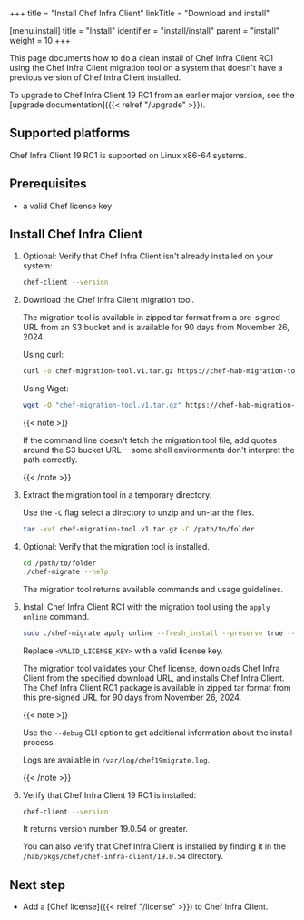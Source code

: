 +++
title = "Install Chef Infra Client"
linkTitle = "Download and install"

[menu.install]
title = "Install"
identifier = "install/install"
parent = "install"
weight = 10
+++

This page documents how to do a clean install of Chef Infra Client RC1 using the Chef Infra Client migration tool on a system that doesn't have a previous version of Chef Infra Client installed.

To upgrade to Chef Infra Client 19 RC1 from an earlier major version, see the [upgrade documentation]({{< relref "/upgrade" >}}).

## Supported platforms

Chef Infra Client 19 RC1 is supported on Linux x86-64 systems.

## Prerequisites

- a valid Chef license key

## Install Chef Infra Client

1. Optional: Verify that Chef Infra Client isn't already installed on your system:

    ```sh
    chef-client --version
    ```

1. Download the Chef Infra Client migration tool.

    The migration tool is available in zipped tar format from a pre-signed URL from an S3 bucket and is available for 90 days from November 26, 2024.

    Using curl:

    ```sh
    curl -o chef-migration-tool.v1.tar.gz https://chef-hab-migration-tool-bucket.s3.amazonaws.com/migration-tools_Linux_x86_64.tar.gz\?AWSAccessKeyId\=AKIAW4FPVFT6LUYZUYOB\&Signature\=FMsMGzoZe1YTYA4DbpOIEB%2FHHSw%3D\&Expires\=1740411440
    ```

    Using Wget:

    ```sh
    wget -O "chef-migration-tool.v1.tar.gz" https://chef-hab-migration-tool-bucket.s3.amazonaws.com/migration-tools_Linux_x86_64.tar.gz\?AWSAccessKeyId\=AKIAW4FPVFT6LUYZUYOB\&Signature\=FMsMGzoZe1YTYA4DbpOIEB%2FHHSw%3D\&Expires\=1740411440
    ```

    {{< note >}}

    If the command line doesn't fetch the migration tool file, add quotes around the S3 bucket URL---some shell environments don't interpret the path correctly.

    {{< /note >}}

1. Extract the migration tool in a temporary directory.

    Use the `-C` flag select a directory to unzip and un-tar the files.

    ```sh
    tar -xvf chef-migration-tool.v1.tar.gz -C /path/to/folder
    ```

1. Optional: Verify that the migration tool is installed.

    ```sh
    cd /path/to/folder
    ./chef-migrate --help
    ```

    The migration tool returns available commands and usage guidelines.

1. Install Chef Infra Client RC1 with the migration tool using the `apply online` command.

    ```sh
    sudo ./chef-migrate apply online --fresh_install --preserve true --download.url "https://unstable-habitat-tarball.s3.amazonaws.com/chef-chef-infra-client-19.0.54-20241121145703.tar.gz?AWSAccessKeyId=AKIA2L25YRBIC3WVJTRM&Signature=XDGliip78EyaiazMnbi7N8Pao%2Bk%3D&Expires=1740407376" --license.key <VALID_LICENSE_KEY>
    ```

    Replace `<VALID_LICENSE_KEY>` with a valid license key.

    The migration tool validates your Chef license, downloads Chef Infra Client from the specified download URL, and installs Chef Infra Client.
    The Chef Infra Client RC1 package is available in zipped tar format from this pre-signed URL for 90 days from November 26, 2024.

    {{< note >}}

    Use the `--debug` CLI option to get additional information about the install process.

    Logs are available in `/var/log/chef19migrate.log`.

    {{< /note >}}

1. Verify that Chef Infra Client 19 RC1 is installed:

    ```sh
    chef-client --version
    ```

    It returns version number 19.0.54 or greater.

    You can also verify that Chef Infra Client is installed by finding it in the `/hab/pkgs/chef/chef-infra-client/19.0.54` directory.

## Next step

- Add a [Chef license]({{< relref "/license" >}}) to Chef Infra Client.
